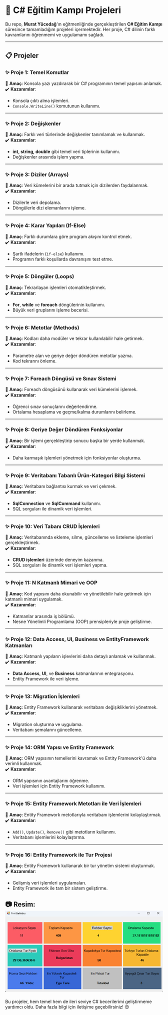# 🚀 C# Eğitim Kampı Projeleri  

Bu repo, **Murat Yücedağ**'ın eğitmenliğinde gerçekleştirilen **C# Eğitim Kampı** süresince tamamladığım projeleri içermektedir. Her proje, C# dilinin farklı kavramlarını öğrenmemi ve uygulamamı sağladı.  

---

## 📋 Projeler  

### ✨ Proje 1: Temel Komutlar  
📌 **Amaç**: Konsola yazı yazdırarak bir C# programının temel yapısını anlamak.  
✔️ **Kazanımlar**:  
- Konsola çıktı alma işlemleri.  
- `Console.WriteLine()` komutunun kullanımı.  

---

### ✨ Proje 2: Değişkenler  
📌 **Amaç**: Farklı veri türlerinde değişkenler tanımlamak ve kullanmak.  
✔️ **Kazanımlar**:  
- **int, string, double** gibi temel veri tiplerinin kullanımı.  
- Değişkenler arasında işlem yapma.  

---

### ✨ Proje 3: Diziler (Arrays)  
📌 **Amaç**: Veri kümelerini bir arada tutmak için dizilerden faydalanmak.  
✔️ **Kazanımlar**:  
- Dizilerle veri depolama.  
- Döngülerle dizi elemanlarını işleme.  

---

### ✨ Proje 4: Karar Yapıları (If-Else)  
📌 **Amaç**: Farklı durumlara göre program akışını kontrol etmek.  
✔️ **Kazanımlar**:  
- Şartlı ifadelerin (`if-else`) kullanımı.  
- Programın farklı koşullarda davranışını test etme.  

---

### ✨ Proje 5: Döngüler (Loops)  
📌 **Amaç**: Tekrarlayan işlemleri otomatikleştirmek.  
✔️ **Kazanımlar**:  
- **For**, **while** ve **foreach** döngülerinin kullanımı.  
- Büyük veri gruplarını işleme becerisi.  

---

### ✨ Proje 6: Metotlar (Methods)  
📌 **Amaç**: Kodları daha modüler ve tekrar kullanılabilir hale getirmek.  
✔️ **Kazanımlar**:  
- Parametre alan ve geriye değer döndüren metotlar yazma.  
- Kod tekrarını önleme.  

---

### ✨ Proje 7: Foreach Döngüsü ve Sınav Sistemi  
📌 **Amaç**: Foreach döngüsünü kullanarak veri kümelerini işlemek.  
✔️ **Kazanımlar**:  
- Öğrenci sınav sonuçlarını değerlendirme.  
- Ortalama hesaplama ve geçme/kalma durumlarını belirleme.  

---

### ✨ Proje 8: Geriye Değer Döndüren Fonksiyonlar  
📌 **Amaç**: Bir işlemi gerçekleştirip sonucu başka bir yerde kullanmak.  
✔️ **Kazanımlar**:  
- Daha karmaşık işlemleri yönetmek için fonksiyonlar oluşturma.  

---

### ✨ Proje 9: Veritabanı Tabanlı Ürün-Kategori Bilgi Sistemi  
📌 **Amaç**: Veritabanı bağlantısı kurmak ve veri çekmek.  
✔️ **Kazanımlar**:  
- **SqlConnection** ve **SqlCommand** kullanımı.  
- SQL sorguları ile dinamik veri işlemleri.  

---

### ✨ Proje 10: Veri Tabanı CRUD İşlemleri  
📌 **Amaç**: Veritabanında ekleme, silme, güncelleme ve listeleme işlemleri gerçekleştirmek.  
✔️ **Kazanımlar**:  
- **CRUD işlemleri** üzerinde deneyim kazanma.  
- SQL sorguları ile dinamik veri işlemleri yapma.  

---

### ✨ Proje 11: N Katmanlı Mimari ve OOP  
📌 **Amaç**: Kod yapısını daha okunabilir ve yönetilebilir hale getirmek için katmanlı mimari uygulamak.  
✔️ **Kazanımlar**:  
- Katmanlar arasında iş bölümü.  
- Nesne Yönelimli Programlama (OOP) prensipleriyle proje geliştirme.  

---

### ✨ Proje 12: Data Access, UI, Business ve EntityFramework Katmanları  
📌 **Amaç**: Katmanlı yapıların işlevlerini daha detaylı anlamak ve kullanmak.  
✔️ **Kazanımlar**:  
- **Data Access**, **UI**, ve **Business** katmanlarının entegrasyonu.  
- Entity Framework ile veri işleme.  

---

### ✨ Proje 13: Migration İşlemleri  
📌 **Amaç**: Entity Framework kullanarak veritabanı değişikliklerini yönetmek.  
✔️ **Kazanımlar**:  
- Migration oluşturma ve uygulama.  
- Veritabanı şemalarını güncelleme.  

---

### ✨ Proje 14: ORM Yapısı ve Entity Framework  
📌 **Amaç**: ORM yapısının temellerini kavramak ve Entity Framework'ü daha verimli kullanmak.  
✔️ **Kazanımlar**:  
- ORM yapısının avantajlarını öğrenme.  
- Veri işlemleri için Entity Framework kullanımı.  

---

### ✨ Proje 15: Entity Framework Metotları ile Veri İşlemleri  
📌 **Amaç**: Entity Framework metotlarıyla veritabanı işlemlerini kolaylaştırmak.  
✔️ **Kazanımlar**:  
- `Add()`, `Update()`, `Remove()` gibi metotların kullanımı.  
- Veritabanı işlemlerini kolaylaştırma.  


---

### ✨ Proje 16: Entity Framework ile Tur Projesi  
📌 **Amaç**: Entity Framework kullanarak bir tur yönetim sistemi oluşturmak.  
✔️ **Kazanımlar**:  
- Gelişmiş veri işlemleri uygulamaları.  
- Entity Framework ile tam bir sistem geliştirme.  

📷 **Resim**:  
![Proje 15 Resmi](CSharpEgitimKampı301.EFProject/TourProjectImage.png)
---

Bu projeler, hem temel hem de ileri seviye C# becerilerimi geliştirmeme yardımcı oldu. Daha fazla bilgi için iletişime geçebilirsiniz! 😊  

